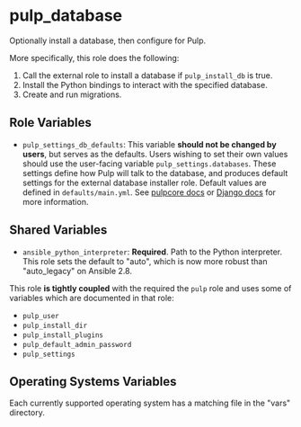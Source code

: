 pulp_database
=============

Optionally install a database, then configure for Pulp.

More specifically, this role does the following:

1. Call the external role to install a database if `pulp_install_db` is true.
2. Install the Python bindings to interact with the specified database.
3. Create and run migrations.

Role Variables
--------------

* `pulp_settings_db_defaults`: This variable **should not be changed by users**, but serves as the
    defaults. Users wishing to set their own values should use the user-facing variable
    `pulp_settings.databases`. These settings define how Pulp will talk to the database, and
    produces default settings for the external database installer role. Default values are defined
    in `defaults/main.yml`. See [pulpcore
    docs](https://docs.pulpproject.org/en/3.0/nightly/installation/configuration.html#databases) or
    [Django docs](https://docs.djangoproject.com/en/2.1/ref/settings/#databases) for more
    information.

Shared Variables
----------------

* `ansible_python_interpreter`: **Required**. Path to the Python interpreter.
  This role sets the default to "auto", which is now more robust than
  "auto_legacy" on Ansible 2.8.

This role **is tightly coupled** with the required the `pulp` role and uses some of
variables which are documented in that role:

* `pulp_user`
* `pulp_install_dir`
* `pulp_install_plugins`
* `pulp_default_admin_password`
* `pulp_settings`

Operating Systems Variables
---------------------------

Each currently supported operating system has a matching file in the "vars"
directory.
